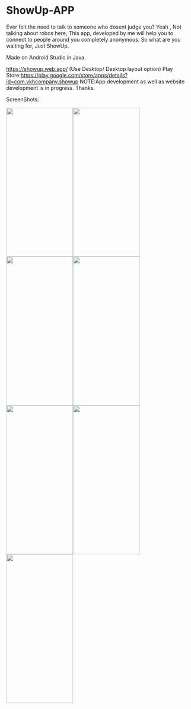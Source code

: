 # ShowUp-APP
Ever felt the need to talk to someone who dosent judge you? Yeah , Not talking about robos here, This app, developed by me will help you to connect to people around you completely anonymous. So what are you waiting for, Just ShowUp. 

Made on Android Studio in Java.

https://showup.web.app/  (Use Desktop/ Desktop layout option)
Play Store:https://play.google.com/store/apps/details?id=com.vkhcompany.showup
NOTE:App development as well as website development is in progress. Thanks.

ScreenShots:


<img src="https://user-images.githubusercontent.com/76583677/163007722-f3d90e04-7d68-4599-9302-4de8ef95429b.jpg" width="180" height="400"><img src="https://user-images.githubusercontent.com/76583677/163007730-b92d31ad-9a72-4aa9-bb69-e8e01fdd2cda.jpg" width="180" height="400"><img src="https://user-images.githubusercontent.com/76583677/163007735-137f24ed-06e8-4922-a665-b3c4af09cf2c.jpg" width="180" height="400"><img src="https://user-images.githubusercontent.com/76583677/163007739-44785dd9-0099-4f72-8992-3401eaa1dbf5.jpg" width="180" height="400"><img src="https://user-images.githubusercontent.com/76583677/163007744-6f5b1e1d-8eff-4b22-886c-0c8dcd106386.jpg" width="180" height="400"><img src="https://user-images.githubusercontent.com/76583677/163007745-3ad6c61c-5ac7-4489-8823-a7cd31ecdbac.jpg" width="180" height="400"><img src="https://user-images.githubusercontent.com/76583677/163007748-455382d8-7c82-4c46-9893-ad166983c7a6.jpg" width="180" height="400">
